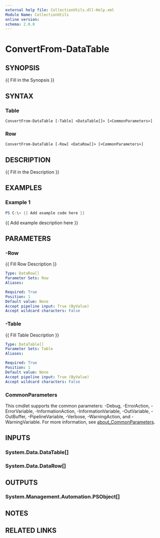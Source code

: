 ```yaml
---
external help file: CollectionUtils.dll-Help.xml
Module Name: CollectionUtils
online version:
schema: 2.0.0
---
```


# ConvertFrom-DataTable

## SYNOPSIS
{{ Fill in the Synopsis }}

## SYNTAX

### Table
```
ConvertFrom-DataTable [-Table] <DataTable[]> [<CommonParameters>]
```

### Row
```
ConvertFrom-DataTable [-Row] <DataRow[]> [<CommonParameters>]
```

## DESCRIPTION
{{ Fill in the Description }}

## EXAMPLES

### Example 1
```powershell
PS C:\> {{ Add example code here }}
```

{{ Add example description here }}

## PARAMETERS

### -Row
{{ Fill Row Description }}

```yaml
Type: DataRow[]
Parameter Sets: Row
Aliases:

Required: True
Position: 1
Default value: None
Accept pipeline input: True (ByValue)
Accept wildcard characters: False
```

### -Table
{{ Fill Table Description }}

```yaml
Type: DataTable[]
Parameter Sets: Table
Aliases:

Required: True
Position: 1
Default value: None
Accept pipeline input: True (ByValue)
Accept wildcard characters: False
```

### CommonParameters
This cmdlet supports the common parameters: -Debug, -ErrorAction, -ErrorVariable, -InformationAction, -InformationVariable, -OutVariable, -OutBuffer, -PipelineVariable, -Verbose, -WarningAction, and -WarningVariable. For more information, see [about_CommonParameters](http://go.microsoft.com/fwlink/?LinkID=113216).

## INPUTS

### System.Data.DataTable[]

### System.Data.DataRow[]

## OUTPUTS

### System.Management.Automation.PSObject[]

## NOTES

## RELATED LINKS

